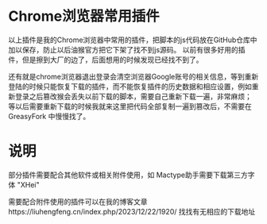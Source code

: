 # Chrome浏览器常用插件
以上插件是我的Chrome浏览器中常用的插件，把脚本的js代码放在GitHub仓库中加以保存，防止以后油猴官方把它下架了找不到js源码。
以前有很多好用的插件，但是擦到大厂的边了，后面想用的时候发现已经找不到了。

还有就是chrome浏览器退出登录会清空浏览器Google账号的相关信息，等到重新登陆的时候只能恢复下载的插件，而不能恢复插件的历史数据和相应设置，例如重新登录之后篡改猴会丢失以前下载的脚本，需要自己重新下载一遍，非常麻烦；
等以后需要重新下载的时候我就来这里把代码全部复制一遍到篡改后，不需要在GreasyFork 中慢慢找了。

# 说明
部分插件需要配合其他软件或相关附件使用，如 Mactype助手需要下载第三方字体 "XHei"  

需要配合附件使用的插件可以在我的博客文章https://liuhengfeng.cn/index.php/2023/12/22/1920/ 找找有无相应的下载地址
